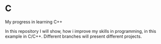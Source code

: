 # C
My progress  in learning C++

In this repository I will show, how i improve my skills in programming, in this example in C/C++.
Different branches will  present different projects.
